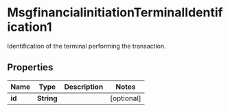 

# MsgfinancialinitiationTerminalIdentification1

Identification of the terminal performing the transaction.
## Properties

Name | Type | Description | Notes
------------ | ------------- | ------------- | -------------
**id** | **String** |  |  [optional]



